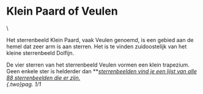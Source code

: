 # Klein Paard of Veulen

\

Het sterrenbeeld Klein Paard, vaak Veulen genoemd, is een gebied aan de
hemel dat zeer arm is aan sterren. Het is te vinden zuidoostelijk van
het kleine sterrenbeeld Dolfijn.

De vier sterren van het sterrenbeeld Veulen vormen een klein trapezium.
Geen enkele ster is helderder dan ***[sterrenbeelden vind je een lijst
van alle\
88 sterrenbeelden die er zijn.\
](magnitud.html){.two}*pag. 1/1**
